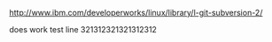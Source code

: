 http://www.ibm.com/developerworks/linux/library/l-git-subversion-2/

does work test line 321312321321312312
